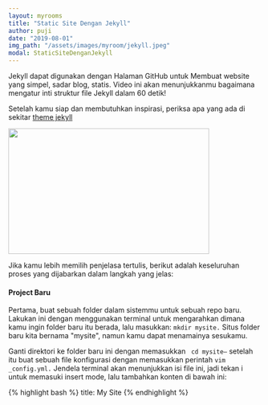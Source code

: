 ```yaml
---
layout: myrooms
title: "Static Site Dengan Jekyll" 
author: puji
date: "2019-08-01"
img_path: "/assets/images/myroom/jekyll.jpeg"
modal: StaticSiteDenganJekyll
---  
```


Jekyll dapat digunakan dengan Halaman GitHub untuk Membuat website yang simpel, sadar blog, statis. Video ini akan menunjukkanmu bagaimana mengatur inti struktur file Jekyll dalam 60 detik!

Setelah kamu siap dan membutuhkan inspirasi, periksa apa yang ada di sekitar [theme jekyll](https://themeforest.net/category/static-site-generators/jekyll "theme Jekyll pada Envato Market.")  

<p><a href="https://webdesign.tutsplus.com/id/tutorials/setting-up-jekyll-for-github-pages-in-60-seconds--cms-27256?wvideo=tay1wevbho">
<img src="https://embedwistia-a.akamaihd.net/deliveries/ab11c87cf0cda4aa20a2510aaa6b14c8b6e6ef6d.jpg?image_play_button_size=2x&amp;image_crop_resized=960x600&amp;image_play_button=1&amp;image_play_button_color=4cc1bee0" width="400" height="250" style="width: 400px; height: 250px;"></a>
</p>  

Jika kamu lebih memilih penjelasa tertulis, berikut adalah keseluruhan proses yang dijabarkan dalam langkah yang jelas:  

#### Project Baru  

Pertama, buat sebuah folder dalam sistemmu untuk sebuah repo baru. Lakukan ini dengan menggunakan terminal untuk mengarahkan dimana kamu ingin folder baru itu berada, lalu masukkan: ```mkdir mysite.``` Situs folder baru kita bernama "mysite", namun kamu dapat menamainya sesukamu.

Ganti direktori ke folder baru ini dengan memasukkan ``` cd mysite–``` setelah itu buat sebuah file konfigurasi dengan memasukkan perintah ```vim _config.yml.``` Jendela terminal akan menunjukkan isi file ini, jadi tekan i untuk memasuki insert mode, lalu tambahkan konten di bawah ini:  

{% highlight bash %}
title: My Site
{% endhighlight %}
